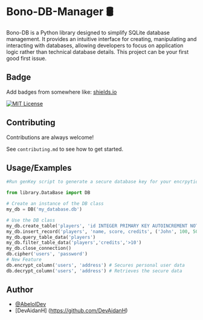 # Bono-DB-Manager 🛢                                                                                                                          

Bono-DB is a Python library designed to simplify SQLite database management. It provides an intuitive interface for creating, manipulating and interacting with databases, allowing developers to focus on application logic rather than technical database details.
This project can be your first good first issue.

## Badge
Add badges from somewhere like: [shields.io](https://shields.io/)

[![MIT License](https://img.shields.io/badge/License-MIT-green.svg)](https://choosealicense.com/licenses/mit/)



## Contributing

Contributions are always welcome!

See `contributing.md` to see how to get started.


## Usage/Examples

```Python
#Run genKey script to generate a secure database key for your encrpytion. 

from library.DataBase import DB

# Create an instance of the DB class
my_db = DB('my_database.db')

# Use the DB class
my_db.create_table('players', 'id INTEGER PRIMARY KEY AUTOINCREMENT NOT NULL, name TEXT NOT NULL, score INTEGER NOT NULL, credits INTEGER NOT NULL')
my_db.insert_record('players', 'name, score, credits', ('John', 100, 50))
my_db.query_table_data('players')
my_db.filter_table_data('players','credits','>10')
my_db.close_connection()
db.cipher('users', 'password')
# New Feature
db.encrypt_column('users', 'address') # Secures personal user data
db.decrypt_column('users', 'address') # Retrieves the secure data

```


## Author

- [@AbelolDev](https://github.com/AbelolDev)
- [DevAidanH] (https://github.com/DevAidanH)
